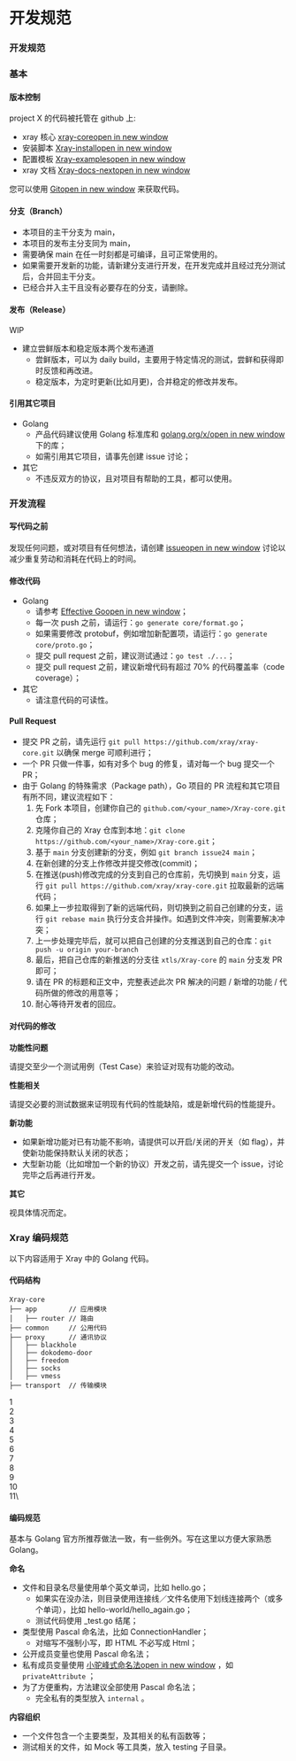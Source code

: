 # 开发规范

### 开发规范 <a href="#kai-fa-gui-fan" id="kai-fa-gui-fan"></a>

### 基本 <a href="#ji-ben" id="ji-ben"></a>

#### 版本控制 <a href="#ban-ben-kong-zhi" id="ban-ben-kong-zhi"></a>

project X 的代码被托管在 github 上:

* xray 核心 [xray-coreopen in new window](https://github.com/XTLS/Xray-core)
* 安装脚本 [Xray-installopen in new window](https://github.com/XTLS/Xray-install)
* 配置模板 [Xray-examplesopen in new window](https://github.com/XTLS/Xray-examples)
* xray 文档 [Xray-docs-nextopen in new window](https://github.com/XTLS/Xray-docs-next)

您可以使用 [Gitopen in new window](https://git-scm.com/) 来获取代码。

#### 分支（Branch） <a href="#fen-zhi-branch" id="fen-zhi-branch"></a>

* 本项目的主干分支为 main，
* 本项目的发布主分支同为 main，
* 需要确保 main 在任一时刻都是可编译，且可正常使用的。
* 如果需要开发新的功能，请新建分支进行开发，在开发完成并且经过充分测试后，合并回主干分支。
* 已经合并入主干且没有必要存在的分支，请删除。

#### 发布（Release） <a href="#fa-bu-release" id="fa-bu-release"></a>

WIP

* 建立尝鲜版本和稳定版本两个发布通道
  * 尝鲜版本，可以为 daily build，主要用于特定情况的测试，尝鲜和获得即时反馈和再改进。
  * 稳定版本，为定时更新(比如月更)，合并稳定的修改并发布。

#### 引用其它项目 <a href="#yin-yong-qi-ta-xiang-mu" id="yin-yong-qi-ta-xiang-mu"></a>

* Golang
  * 产品代码建议使用 Golang 标准库和 [golang.org/x/open in new window](https://pkg.go.dev/search?q=golang.org%2Fx) 下的库；
  * 如需引用其它项目，请事先创建 issue 讨论；
* 其它
  * 不违反双方的协议，且对项目有帮助的工具，都可以使用。

### 开发流程 <a href="#kai-fa-liu-cheng" id="kai-fa-liu-cheng"></a>

#### 写代码之前 <a href="#xie-dai-ma-zhi-qian" id="xie-dai-ma-zhi-qian"></a>

发现任何问题，或对项目有任何想法，请创建 [issueopen in new window](https://github.com/XTLS/Xray-core/issues) 讨论以减少重复劳动和消耗在代码上的时间。

#### 修改代码 <a href="#xiu-gai-dai-ma" id="xiu-gai-dai-ma"></a>

* Golang
  * 请参考 [Effective Goopen in new window](https://golang.org/doc/effective\_go.html)；
  * 每一次 push 之前，请运行：`go generate core/format.go`；
  * 如果需要修改 protobuf，例如增加新配置项，请运行：`go generate core/proto.go`；
  * 提交 pull request 之前，建议测试通过：`go test ./...`；
  * 提交 pull request 之前，建议新增代码有超过 70% 的代码覆盖率（code coverage）；
* 其它
  * 请注意代码的可读性。

#### Pull Request <a href="#pull-request" id="pull-request"></a>

* 提交 PR 之前，请先运行 `git pull https://github.com/xray/xray-core.git` 以确保 merge 可顺利进行；
* 一个 PR 只做一件事，如有对多个 bug 的修复，请对每一个 bug 提交一个 PR；
* 由于 Golang 的特殊需求（Package path），Go 项目的 PR 流程和其它项目有所不同，建议流程如下：
  1. 先 Fork 本项目，创建你自己的 `github.com/<your_name>/Xray-core.git` 仓库；
  2. 克隆你自己的 Xray 仓库到本地：`git clone https://github.com/<your_name>/Xray-core.git`；
  3. 基于 `main` 分支创建新的分支，例如 `git branch issue24 main`；
  4. 在新创建的分支上作修改并提交修改(commit)；
  5. 在推送(push)修改完成的分支到自己的仓库前，先切换到 `main` 分支，运行 `git pull https://github.com/xray/xray-core.git` 拉取最新的远端代码；
  6. 如果上一步拉取得到了新的远端代码，则切换到之前自己创建的分支，运行 `git rebase main` 执行分支合并操作。如遇到文件冲突，则需要解决冲突；
  7. 上一步处理完毕后，就可以把自己创建的分支推送到自己的仓库：`git push -u origin your-branch`
  8. 最后，把自己仓库的新推送的分支往 `xtls/Xray-core` 的 `main` 分支发 PR 即可；
  9. 请在 PR 的标题和正文中，完整表述此次 PR 解决的问题 / 新增的功能 / 代码所做的修改的用意等；
  10. 耐心等待开发者的回应。

#### 对代码的修改 <a href="#dui-dai-ma-de-xiu-gai" id="dui-dai-ma-de-xiu-gai"></a>

**功能性问题**

请提交至少一个测试用例（Test Case）来验证对现有功能的改动。

**性能相关**

请提交必要的测试数据来证明现有代码的性能缺陷，或是新增代码的性能提升。

**新功能**

* 如果新增功能对已有功能不影响，请提供可以开启/关闭的开关（如 flag），并使新功能保持默认关闭的状态；
* 大型新功能（比如增加一个新的协议）开发之前，请先提交一个 issue，讨论完毕之后再进行开发。

**其它**

视具体情况而定。

### Xray 编码规范 <a href="#xray-bian-ma-gui-fan" id="xray-bian-ma-gui-fan"></a>

以下内容适用于 Xray 中的 Golang 代码。

#### 代码结构 <a href="#dai-ma-jie-gou" id="dai-ma-jie-gou"></a>

```
Xray-core
├── app        // 应用模块
│   ├── router // 路由
├── common     // 公用代码
├── proxy      // 通讯协议
│   ├── blackhole
│   ├── dokodemo-door
│   ├── freedom
│   ├── socks
│   ├── vmess
├── transport  // 传输模块
```

1\
2\
3\
4\
5\
6\
7\
8\
9\
10\
11\


#### 编码规范 <a href="#bian-ma-gui-fan" id="bian-ma-gui-fan"></a>

基本与 Golang 官方所推荐做法一致，有一些例外。写在这里以方便大家熟悉 Golang。

**命名**

* 文件和目录名尽量使用单个英文单词，比如 hello.go；
  * 如果实在没办法，则目录使用连接线／文件名使用下划线连接两个（或多个单词），比如 hello-world/hello\_again.go；
  * 测试代码使用 \_test.go 结尾；
* 类型使用 Pascal 命名法，比如 ConnectionHandler；
  * 对缩写不强制小写，即 HTML 不必写成 Html；
* 公开成员变量也使用 Pascal 命名法；
* 私有成员变量使用 [小驼峰式命名法open in new window](https://zh.wikipedia.org/wiki/%E9%A7%9D%E5%B3%B0%E5%BC%8F%E5%A4%A7%E5%B0%8F%E5%AF%AB) ，如 `privateAttribute` ；
* 为了方便重构，方法建议全部使用 Pascal 命名法；
  * 完全私有的类型放入 `internal` 。

**内容组织**

* 一个文件包含一个主要类型，及其相关的私有函数等；
* 测试相关的文件，如 Mock 等工具类，放入 testing 子目录。
